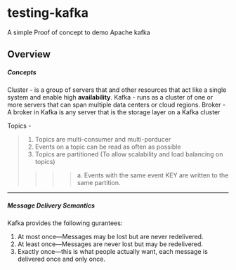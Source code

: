 # testing-kafka
A simple Proof of concept to demo Apache kafka 


## Overview

##### Concepts 
Cluster - is a group of servers that and other resources that act like a 
single system and enable high **availability**.
Kafka - runs as a cluster of one or more servers that can span multiple data centers 
or cloud regions.
Broker - A broker in Kafka is any server that is the storage layer on a Kafka cluster


Topics -
> 1. Topics are multi-consumer and multi-porducer
> 2. Events on a topic can be read as often as possible
> 3. Topics are partitioned (To allow scalability and load balancing on topics) 
>>>>  a. Events with the same event KEY are written to the same partition. 

---
##### Message Delivery Semantics

Kafka provides the following gurantees: 
1. At most once—Messages may be lost but are never redelivered.
2. At least once—Messages are never lost but may be redelivered.
3. Exactly once—this is what people actually want, each message is delivered once and only once.

